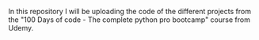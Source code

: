 In this repository I will be uploading the code of the different projects from the "100 Days of code - The complete python pro bootcamp" course from Udemy.
